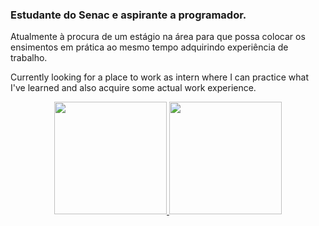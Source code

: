 ### Estudante do Senac e aspirante a programador.


Atualmente à procura de um estágio na área para que possa colocar os ensimentos em prática ao mesmo tempo adquirindo experiência de trabalho.

Currently looking for a place to work as intern where I can practice what I've learned and also acquire some actual work experience.

<div align="center">
  <a href="https://github.com/Thiago-Henriqe">
  <img height="180em" src="https://github-readme-stats.vercel.app/api?username=Thiago-Henriqe&show_icons=true&theme=dracula&include_all_commits=true&count_private=true"/>
  <img height="180em" src="https://github-readme-stats.vercel.app/api/top-langs/?username=Thiago-Henriqe&layout=compact&langs_count=7&theme=dracula"/>
</div>
